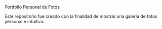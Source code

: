 Portfolio Personal de Fotos

Este repositorio fue creado con la finalidad de mostrar una galería de fotos personal e intuitiva.
